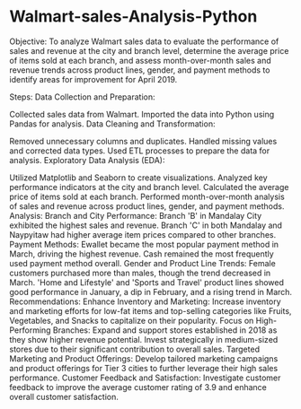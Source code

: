 # Walmart-sales-Analysis-Python

Objective:
To analyze Walmart sales data to evaluate the performance of sales and revenue at the city and branch level, determine the average price of items sold at each branch, and assess month-over-month sales and revenue trends across product lines, gender, and payment methods to identify areas for improvement for April 2019.

Steps:
Data Collection and Preparation:

Collected sales data from Walmart.
Imported the data into Python using Pandas for analysis.
Data Cleaning and Transformation:

Removed unnecessary columns and duplicates.
Handled missing values and corrected data types.
Used ETL processes to prepare the data for analysis.
Exploratory Data Analysis (EDA):

Utilized Matplotlib and Seaborn to create visualizations.
Analyzed key performance indicators at the city and branch level.
Calculated the average price of items sold at each branch.
Performed month-over-month analysis of sales and revenue across product lines, gender, and payment methods.
Analysis:
Branch and City Performance:
Branch 'B' in Mandalay City exhibited the highest sales and revenue.
Branch 'C' in both Mandalay and Naypyitaw had higher average item prices compared to other branches.
Payment Methods:
Ewallet became the most popular payment method in March, driving the highest revenue.
Cash remained the most frequently used payment method overall.
Gender and Product Line Trends:
Female customers purchased more than males, though the trend decreased in March.
'Home and Lifestyle' and 'Sports and Travel' product lines showed good performance in January, a dip in February, and a rising trend in March.
Recommendations:
Enhance Inventory and Marketing:
Increase inventory and marketing efforts for low-fat items and top-selling categories like Fruits, Vegetables, and Snacks to capitalize on their popularity.
Focus on High-Performing Branches:
Expand and support stores established in 2018 as they show higher revenue potential.
Invest strategically in medium-sized stores due to their significant contribution to overall sales.
Targeted Marketing and Product Offerings:
Develop tailored marketing campaigns and product offerings for Tier 3 cities to further leverage their high sales performance.
Customer Feedback and Satisfaction:
Investigate customer feedback to improve the average customer rating of 3.9 and enhance overall customer satisfaction.
